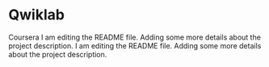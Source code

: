 # Qwiklab
Coursera
I am editing the README file. Adding some more details about the project description.
I am editing the README file. Adding some more details about the project description.
